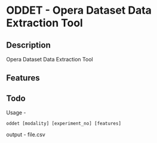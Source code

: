 # ODDET - Opera Dataset Data Extraction Tool
## Description
Opera Dataset Data Extraction Tool

## Features

## Todo
Usage -

```
oddet [modality] [experiment_no] [features] 
```

output - file.csv
